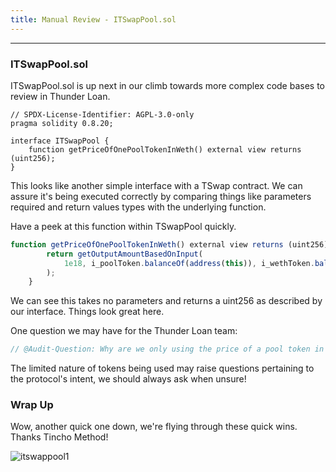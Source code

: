```yaml
---
title: Manual Review - ITSwapPool.sol
---
```


---

### ITSwapPool.sol

ITSwapPool.sol is up next in our climb towards more complex code bases to review in Thunder Loan.

```solidity
// SPDX-License-Identifier: AGPL-3.0-only
pragma solidity 0.8.20;

interface ITSwapPool {
    function getPriceOfOnePoolTokenInWeth() external view returns (uint256);
}

```

This looks like another simple interface with a TSwap contract. We can assure it's being executed correctly by comparing things like parameters required and return values types with the underlying function.

Have a peek at this function within TSwapPool quickly.

```js
function getPriceOfOnePoolTokenInWeth() external view returns (uint256) {
        return getOutputAmountBasedOnInput(
            1e18, i_poolToken.balanceOf(address(this)), i_wethToken.balanceOf(address(this))
        );
    }
```

We can see this takes no parameters and returns a uint256 as described by our interface. Things look great here.

One question we may have for the Thunder Loan team:

```js
// @Audit-Question: Why are we only using the price of a pool token in weth?
```

The limited nature of tokens being used may raise questions pertaining to the protocol's intent, we should always ask when unsure!

### Wrap Up

Wow, another quick one down, we're flying through these quick wins. Thanks Tincho Method!

![itswappool1](/security-section-6/16-itswappool/itswappool1.png)
